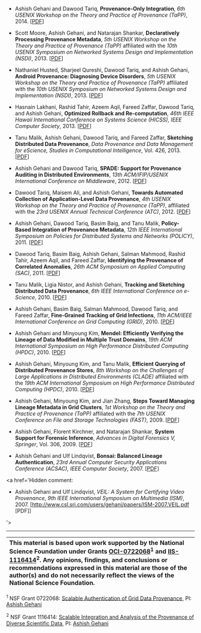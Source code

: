   * Ashish Gehani and Dawood Tariq, **Provenance-Only Integration**, _6th USENIX Workshop on the Theory and Practice of Provenance (TaPP)_, 2014. [[PDF](http://www.csl.sri.com/users/gehani/papers/TaPP-2014.Integration.pdf)]

  * Scott Moore, Ashish Gehani, and Natarajan Shankar, **Declaratively Processing Provenance Metadata**, _5th USENIX Workshop on the Theory and Practice of Provenance (TaPP)_ affiliated with the _10th USENIX Symposium on Networked Systems Design and Implementation (NSDI)_, 2013. [[PDF](http://www.csl.sri.com/users/gehani/papers/TaPP-2013.Datalog.pdf)]

  * Nathaniel Husted, Sharjeel Qureshi, Dawood Tariq, and Ashish Gehani, **Android Provenance: Diagnosing Device Disorders**, _5th USENIX Workshop on the Theory and Practice of Provenance (TaPP)_ affiliated with the _10th USENIX Symposium on Networked Systems Design and Implementation (NSDI)_, 2013. [[PDF](http://www.csl.sri.com/users/gehani/papers/TaPP-2013.Mobile.pdf)]

  * Hasnain Lakhani, Rashid Tahir, Azeem Aqil, Fareed Zaffar, Dawood Tariq, and Ashish Gehani, **Optimized Rollback and Re-computation**, _46th IEEE Hawaii International Conference on Systems Science (HICSS), IEEE Computer Society_, 2013. [[PDF](http://www.csl.sri.com/users/gehani/papers/HICSS-2013.Re-execution.pdf)]

  * Tanu Malik, Ashish Gehani, Dawood Tariq, and Fareed Zaffar, **Sketching Distributed Data Provenance**, _Data Provenance and Data Management for eScience, Studies in Computational Intelligence_, Vol. 426, 2013. [[PDF](http://www.csl.sri.com/users/gehani/papers/DPDM-2013.Sketch.pdf)]

  * Ashish Gehani and Dawood Tariq, **SPADE: Support for Provenance Auditing in Distributed Environments**, _13th ACM/IFIP/USENIX International Conference on Middleware_, 2012. [[PDF](http://www.csl.sri.com/users/gehani/papers/MW-2012.SPADE.pdf)]

  * Dawood Tariq, Maisem Ali, and Ashish Gehani, **Towards Automated Collection of Application-Level Data Provenance**, _4th USENIX Workshop on the Theory and Practice of Provenance (TaPP)_,  affiliated with the _23rd USENIX Annual Technical Conference (ATC)_, 2012. [[PDF](http://www.csl.sri.com/users/gehani/papers/TaPP-2012.LLVM.pdf)]

  * Ashish Gehani, Dawood Tariq, Basim Baig, and Tanu Malik, **Policy-Based Integration of Provenance Metadata**, _12th IEEE International Symposium on Policies for Distributed Systems and Networks (POLICY)_, 2011. [[PDF](http://www.csl.sri.com/users/gehani/papers/POLICY-2011.Integration.pdf)]

  * Dawood Tariq, Basim Baig, Ashish Gehani, Salman Mahmood, Rashid Tahir, Azeem Aqil, and Fareed Zaffar, **Identifying the Provenance of Correlated Anomalies**, _26th ACM Symposium on Applied Computing (SAC)_, 2011. [[PDF](http://www.csl.sri.com/users/gehani/papers/SAC-2011.Bridge.pdf)]

<a href='Hidden comment: 
Above paper did not use SPADEv2.
'></a>

  * Tanu Malik, Ligia Nistor, and Ashish Gehani, **Tracking and Sketching Distributed Data Provenance**, _6th IEEE International Conference on e-Science_, 2010. [[PDF](http://www.csl.sri.com/users/gehani/papers/eScience-2010.Sketch.pdf)]

<a href='Hidden comment: 
Below papers did not use SPADEv2.
'></a>

  * Ashish Gehani, Basim Baig, Salman Mahmood, Dawood Tariq, and Fareed Zaffar, **Fine-Grained Tracking of Grid Infections**, _11th ACM/IEEE International Conference on Grid Computing (GRID)_, 2010. [[PDF](http://www.csl.sri.com/users/gehani/papers/GRID-2010.Volunteer.pdf)]

  * Ashish Gehani and Minyoung Kim, **Mendel: Efficiently Verifying the Lineage of Data Modified in Multiple Trust Domains**, _19th ACM International Symposium on High Performance Distributed Computing (HPDC)_, 2010. [[PDF](http://www.csl.sri.com/users/gehani/papers/HPDC-2010.Multi_Domain.pdf)]

  * Ashish Gehani, Minyoung Kim, and Tanu Malik, **Efficient Querying of Distributed Provenance Stores**, _8th Workshop on the Challenges of Large Applications in Distributed Environments (CLADE)_ affiliated with the _19th ACM International Symposium on High Performance Distributed Computing (HPDC)_, 2010. [[PDF](http://www.csl.sri.com/users/gehani/papers/CLADE-2010.Querying.pdf)]

  * Ashish Gehani, Minyoung Kim, and Jian Zhang, **Steps Toward Managing Lineage Metadata in Grid Clusters**, _1st Workshop on the Theory and Practice of Provenance (TaPP)_ affiliated with the _7th USENIX Conference on File and Storage Technologies (FAST)_, 2009. [[PDF](http://www.csl.sri.com/users/gehani/papers/TAPP-2009.Rebalance.pdf)]

  * Ashish Gehani, Florent Kirchner, and Natarajan Shankar, **System Support for Forensic Inference**, _Advances in Digital Forensics V, Springer_, Vol. 306, 2009. [[PDF](http://www.csl.sri.com/users/gehani/papers/ICDF-2009.SSFI.pdf)]

  * Ashish Gehani and Ulf Lindqvist, **Bonsai: Balanced Lineage Authentication**, _23rd Annual Computer Security Applications Conference (ACSAC), IEEE Computer Society_, 2007. [[PDF](http://www.csl.sri.com/users/gehani/papers/ACSAC-2007.Bonsai.pdf)]

<a href='Hidden comment: 

* Ashish Gehani and Ulf Lindqvist, *VEIL: A System for Certifying Video Provenance*, _9th IEEE International Symposium on Multimedia (ISM)_, 2007. [http://www.csl.sri.com/users/gehani/papers/ISM-2007.VEIL.pdf [PDF]]

'></a>


---


|This material is based upon work supported by the National Science Foundation under Grants [OCI-0722068](http://www.nsf.gov/awardsearch/showAward?AWD_ID=0722068)<sup>1</sup> and [IIS-1116414](http://www.nsf.gov/awardsearch/showAward?AWD_ID=1116414)<sup>2</sup>. Any opinions, findings, and conclusions or recommendations expressed in this material are those of the author(s) and do not necessarily reflect the views of the National Science Foundation.|
|:------------------------------------------------------------------------------------------------------------------------------------------------------------------------------------------------------------------------------------------------------------------------------------------------------------------------------------------------------------------------------------------------------------------------------------------------------------------|

<sup>1</sup> NSF Grant 0722068: [Scalable Authentication of Grid Data Provenance](http://www.nsf.gov/awardsearch/showAward?AWD_ID=0722068), PI: [Ashish Gehani](http://www.csl.sri.com/people/gehani/)

<sup>2</sup> NSF Grant 1116414: [Scalable Integration and Analysis of the Provenance of Diverse Scientific Data](http://www.nsf.gov/awardsearch/showAward?AWD_ID=1116414), PI: [Ashish Gehani](http://www.csl.sri.com/people/gehani/)